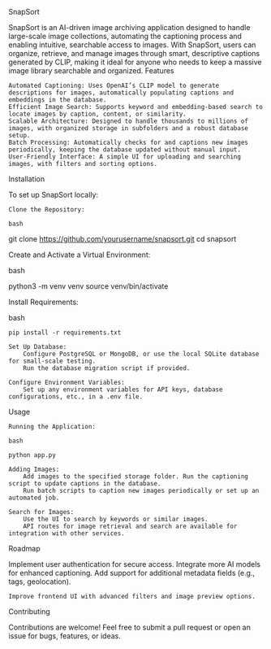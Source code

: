 SnapSort

SnapSort is an AI-driven image archiving application designed to handle large-scale image collections, automating the captioning process and enabling intuitive, searchable access to images. With SnapSort, users can organize, retrieve, and manage images through smart, descriptive captions generated by CLIP, making it ideal for anyone who needs to keep a massive image library searchable and organized.
Features

    Automated Captioning: Uses OpenAI’s CLIP model to generate descriptions for images, automatically populating captions and embeddings in the database.
    Efficient Image Search: Supports keyword and embedding-based search to locate images by caption, content, or similarity.
    Scalable Architecture: Designed to handle thousands to millions of images, with organized storage in subfolders and a robust database setup.
    Batch Processing: Automatically checks for and captions new images periodically, keeping the database updated without manual input.
    User-Friendly Interface: A simple UI for uploading and searching images, with filters and sorting options.

Installation

To set up SnapSort locally:

    Clone the Repository:

    bash

git clone https://github.com/yourusername/snapsort.git
cd snapsort

Create and Activate a Virtual Environment:

bash

python3 -m venv venv
source venv/bin/activate

Install Requirements:

bash

    pip install -r requirements.txt

    Set Up Database:
        Configure PostgreSQL or MongoDB, or use the local SQLite database for small-scale testing.
        Run the database migration script if provided.

    Configure Environment Variables:
        Set up any environment variables for API keys, database configurations, etc., in a .env file.

Usage

    Running the Application:

    bash

    python app.py

    Adding Images:
        Add images to the specified storage folder. Run the captioning script to update captions in the database.
        Run batch scripts to caption new images periodically or set up an automated job.

    Search for Images:
        Use the UI to search by keywords or similar images.
        API routes for image retrieval and search are available for integration with other services.

Roadmap

Implement user authentication for secure access.
Integrate more AI models for enhanced captioning.
Add support for additional metadata fields (e.g., tags, geolocation).

    Improve frontend UI with advanced filters and image preview options.

Contributing

Contributions are welcome! Feel free to submit a pull request or open an issue for bugs, features, or ideas.
